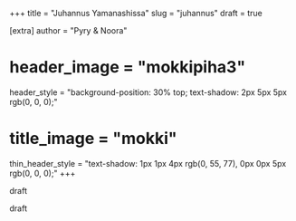 +++
title = "Juhannus Yamanashissa"
slug = "juhannus"
draft = true

[extra]
author = "Pyry & Noora"
# header_image = "mokkipiha3"
header_style = "background-position: 30% top; text-shadow: 2px 5px 5px rgb(0, 0, 0);"
# title_image = "mokki"
thin_header_style = "text-shadow: 1px 1px 4px rgb(0, 55, 77), 0px 0px 5px rgb(0, 0, 0);"
+++

draft

<!-- more -->

draft